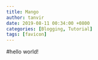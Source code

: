 ```yaml
---
title: Mango
author: tanvir
date: 2019-08-11 00:34:00 +0800
categories: [Blogging, Tutorial]
tags: [favicon]
---
```


#hello world!
